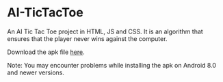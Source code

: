 # AI-TicTacToe
An AI Tic Tac Toe project in HTML, JS and CSS. 
It is an algorithm that ensures that the player never wins against the computer.

Download the apk file [here](https://build.phonegap.com/apps/3805879/download/android/?qr_key=a9U_WD5jkaKei6RSoAvi).

Note: You may encounter problems while installing the apk on Android 8.0 and newer versions.
